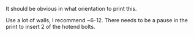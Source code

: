 It should be obvious in what orientation to print this.

Use a lot of walls, I recommend ~6-12. There needs to be a pause in the print to insert 2 of the hotend bolts.
